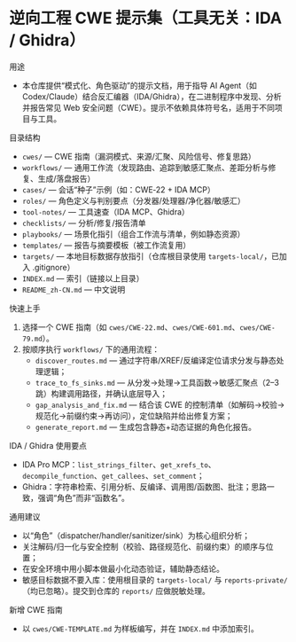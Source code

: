 # 逆向工程 CWE 提示集（工具无关：IDA / Ghidra）

用途
- 本仓库提供“模式化、角色驱动”的提示文档，用于指导 AI Agent（如 Codex/Claude）结合反汇编器（IDA/Ghidra），在二进制程序中发现、分析并报告常见 Web 安全问题（CWE）。提示不依赖具体符号名，适用于不同项目与工具。

目录结构
- `cwes/` — CWE 指南（漏洞模式、来源/汇聚、风险信号、修复思路）
- `workflows/` — 通用工作流（发现路由、追踪到敏感汇聚点、差距分析与修复、生成/落盘报告）
- `cases/` — 会话“种子”示例（如：CWE‑22 + IDA MCP）
- `roles/` — 角色定义与判别要点（分发器/处理器/净化器/敏感汇）
- `tool-notes/` — 工具速查（IDA MCP、Ghidra）
- `checklists/` — 分析/修复/报告清单
- `playbooks/` — 场景化指引（组合工作流与清单，例如静态资源）
- `templates/` — 报告与摘要模板（被工作流复用）
- `targets/` — 本地目标数据存放指引（仓库根目录使用 `targets-local/`，已加入 .gitignore）
- `INDEX.md` — 索引（链接以上目录）
- `README_zh-CN.md` — 中文说明

快速上手
1) 选择一个 CWE 指南（如 `cwes/CWE-22.md`、`cwes/CWE-601.md`、`cwes/CWE-79.md`）。
2) 按顺序执行 `workflows/` 下的通用流程：
   - `discover_routes.md` — 通过字符串/XREF/反编译定位请求分发与静态处理逻辑；
   - `trace_to_fs_sinks.md` — 从分发→处理→工具函数→敏感汇聚点（2–3 跳）构建调用路径，并确认底层导入；
   - `gap_analysis_and_fix.md` — 结合该 CWE 的控制清单（如解码→校验→规范化→前缀约束→再访问），定位缺陷并给出修复方案；
   - `generate_report.md` — 生成包含静态+动态证据的角色化报告。

IDA / Ghidra 使用要点
- IDA Pro MCP：`list_strings_filter`、`get_xrefs_to`、`decompile_function`、`get_callees`、`set_comment`；
- Ghidra：字符串检索、引用分析、反编译、调用图/函数图、批注；思路一致，强调“角色”而非“函数名”。

通用建议
- 以“角色”（dispatcher/handler/sanitizer/sink）为核心组织分析；
- 关注解码/归一化与安全控制（校验、路径规范化、前缀约束）的顺序与位置；
- 在安全环境中用小脚本做最小化动态验证，辅助静态结论。
- 敏感目标数据不要入库：使用根目录的 `targets-local/` 与 `reports-private/`（均已忽略）。提交到仓库的 `reports/` 应做脱敏处理。

新增 CWE 指南
- 以 `cwes/CWE-TEMPLATE.md` 为样板编写，并在 `INDEX.md` 中添加索引。
